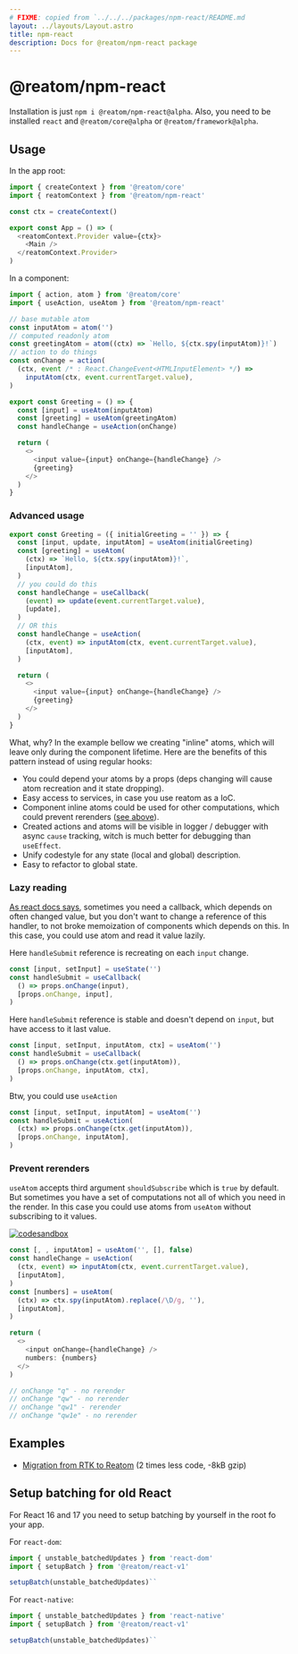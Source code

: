 ```yaml
---
# FIXME: copied from `../../../packages/npm-react/README.md
layout: ../layouts/Layout.astro
title: npm-react
description: Docs for @reatom/npm-react package
---
```


# @reatom/npm-react

Installation is just `npm i @reatom/npm-react@alpha`. Also, you need to be installed `react` and `@reatom/core@alpha` or `@reatom/framework@alpha`.

## Usage

In the app root:

```js
import { createContext } from '@reatom/core'
import { reatomContext } from '@reatom/npm-react'

const ctx = createContext()

export const App = () => (
  <reatomContext.Provider value={ctx}>
    <Main />
  </reatomContext.Provider>
)
```

In a component:

```js
import { action, atom } from '@reatom/core'
import { useAction, useAtom } from '@reatom/npm-react'

// base mutable atom
const inputAtom = atom('')
// computed readonly atom
const greetingAtom = atom((ctx) => `Hello, ${ctx.spy(inputAtom)}!`)
// action to do things
const onChange = action(
  (ctx, event /* : React.ChangeEvent<HTMLInputElement> */) =>
    inputAtom(ctx, event.currentTarget.value),
)

export const Greeting = () => {
  const [input] = useAtom(inputAtom)
  const [greeting] = useAtom(greetingAtom)
  const handleChange = useAction(onChange)

  return (
    <>
      <input value={input} onChange={handleChange} />
      {greeting}
    </>
  )
}
```

### Advanced usage

```js
export const Greeting = ({ initialGreeting = '' }) => {
  const [input, update, inputAtom] = useAtom(initialGreeting)
  const [greeting] = useAtom(
    (ctx) => `Hello, ${ctx.spy(inputAtom)}!`,
    [inputAtom],
  )
  // you could do this
  const handleChange = useCallback(
    (event) => update(event.currentTarget.value),
    [update],
  )
  // OR this
  const handleChange = useAction(
    (ctx, event) => inputAtom(ctx, event.currentTarget.value),
    [inputAtom],
  )

  return (
    <>
      <input value={input} onChange={handleChange} />
      {greeting}
    </>
  )
}
```

What, why? In the example bellow we creating "inline" atoms, which will leave only during the component lifetime. Here are the benefits of this pattern instead of using regular hooks:

- You could depend your atoms by a props (deps changing will cause atom recreation and it state dropping).
- Easy access to services, in case you use reatom as a IoC.
- Component inline atoms could be used for other computations, which could prevent rerenders ([see above](#prevent-rerenders)).
- Created actions and atoms will be visible in logger / debugger with async `cause` tracking, witch is much better for debugging than `useEffect`.
- Unify codestyle for any state (local and global) description.
- Easy to refactor to global state.

### Lazy reading

[As react docs says](https://reactjs.org/docs/hooks-faq.html#how-to-read-an-often-changing-value-from-usecallback), sometimes you need a callback, which depends on often changed value, but you don't want to change a reference of this handler, to not broke memoization of components which depends on this. In this case, you could use atom and read it value lazily.

Here `handleSubmit` reference is recreating on each `input` change.

```js
const [input, setInput] = useState('')
const handleSubmit = useCallback(
  () => props.onChange(input),
  [props.onChange, input],
)
```

Here `handleSubmit` reference is stable and doesn't depend on `input`, but have access to it last value.

```js
const [input, setInput, inputAtom, ctx] = useAtom('')
const handleSubmit = useCallback(
  () => props.onChange(ctx.get(inputAtom)),
  [props.onChange, inputAtom, ctx],
)
```

Btw, you could use `useAction`

```js
const [input, setInput, inputAtom] = useAtom('')
const handleSubmit = useAction(
  (ctx) => props.onChange(ctx.get(inputAtom)),
  [props.onChange, inputAtom],
)
```

### Prevent rerenders

`useAtom` accepts third argument `shouldSubscribe` which is `true` by default. But sometimes you have a set of computations not all of which you need in the render. In this case you could use atoms from `useAtom` without subscribing to it values.

[![codesandbox](https://codesandbox.io/static/img/play-codesandbox.svg)](https://codesandbox.io/s/elegant-forest-w2106l?file=/src/App.tsx)

```js
const [, , inputAtom] = useAtom('', [], false)
const handleChange = useAction(
  (ctx, event) => inputAtom(ctx, event.currentTarget.value),
  [inputAtom],
)
const [numbers] = useAtom(
  (ctx) => ctx.spy(inputAtom).replace(/\D/g, ''),
  [inputAtom],
)

return (
  <>
    <input onChange={handleChange} />
    numbers: {numbers}
  </>
)

// onChange "q" - no rerender
// onChange "qw" - no rerender
// onChange "qw1" - rerender
// onChange "qw1e" - no rerender
```

## Examples

- [Migration from RTK to Reatom](https://github.com/artalar/RTK-entities-basic-example/pull/1/files#diff-43162f68100a9b5eb2e58684c7b9a5dc7b004ba28fd8a4eb6461402ec3a3a6c6) (2 times less code, -8kB gzip)

## Setup batching for old React

For React 16 and 17 you need to setup batching by yourself in the root fo your app.

For `react-dom`:

```js
import { unstable_batchedUpdates } from 'react-dom'
import { setupBatch } from '@reatom/react-v1'

setupBatch(unstable_batchedUpdates)``
```

For `react-native`:

```js
import { unstable_batchedUpdates } from 'react-native'
import { setupBatch } from '@reatom/react-v1'

setupBatch(unstable_batchedUpdates)``
```
